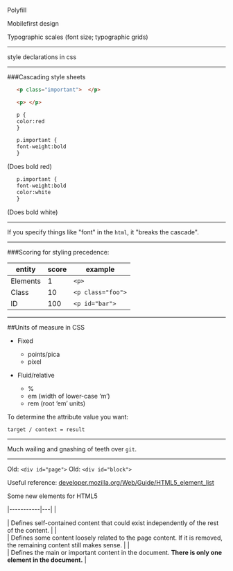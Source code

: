 Polyfill

Mobilefirst design

Typographic scales (font size; typographic grids)

----

style declarations in css

----

###Cascading style sheets

```HTML
   <p class="important">  </p>

   <p> </p>
```

```HTML
   p {
   color:red
   }

   p.important {
   font-weight:bold
   }
```
(Does bold red)

```HTML
   p.important {
   font-weight:bold
   color:white
   }
```
(Does bold white)


----

If you specify things like "font" in the `html`, it "breaks the cascade".

----

###Scoring for styling precedence:

| entity   | score | example           |
|----------|-------|-------------------|
| Elements | 1     | `<p>`             |
| Class    | 10    | `<p class="foo">` |
| ID       | 100   | `<p id="bar">`    |

----


##Units of measure in CSS

* Fixed
  * points/pica
  * pixel

* Fluid/relative
  * %
  * em  (width of lower-case ‘m’)
  * rem (root ‘em’ units)


To determine the attribute value you want:

```target / context = result```


----

Much wailing and gnashing of teeth over `git`.

----

Old:  `<div id="page">`
Old:  `<div id="block">`


Useful reference: [developer.mozilla.org/Web/Guide/HTML5_element_list](https://developer.mozilla.org/en-US/docs/Web/Guide/HTML/HTML5/HTML5_element_list)


Some new elements for HTML5

|-----------|---|
| <article> | Defines self-contained content that could exist independently of the rest of the content. |
| <aside>   | Defines some content loosely related to the page content. If it is removed, the remaining content still makes sense. |
| <main>    | Defines the main or important content in the document. **There is only one <main> element in the document.** |









